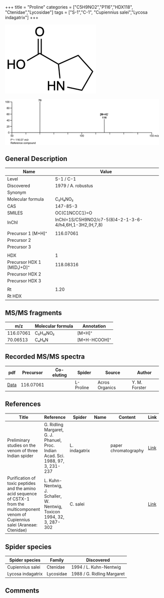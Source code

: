 +++
title = "Proline"
categories = ["C5H9NO2","P116","HDX118",
"Ctenidae","Lycosidae"]
tags = ["S-1","C-1",
"Cupiennius salei","Lycosa indagatrix"]
+++

![](/img/Proline.png)

![](/img_MSMS/116_Proline.png)

## General Description

| Name                      | Value              |
|---------------------------|--------------------|
| Level                     | S-1 / C-1          |
| Discovered                | 1979 / A. robustus |
| Synonym                   |                    |
| Molecular formula         | C₅H₉NO₂            |
| CAS                       | 147-85-3           |
| SMILES | OC(C1NCCC1)=O  |
| InChI  | InChI=1S/C5H9NO2/c7-5(8)4-2-1-3-6-4/h4,6H,1-3H2,(H,7,8)  |
|                           |                    |
| Precursor 1 [M+H]⁺        | 116.07061          |
| Precursor 2               |                    |
| Precursor 3               |                    |
|                           |                    |
| HDX                       | 1                  |
| Precursor HDX 1 [M(D₁)+D]⁺ | 118.08316          |
| Precursor HDX 2           |                    |
| Precursor HDX 3           |                    |
|                           |                    |
| Rt                        | 1.20               |
| Rt HDX                    |                    |

## MS/MS fragments

| m/z       | Molecular formula | Annotation   |
|-----------|-------------------|--------------|
| 116.07061 | C₅H₁₀NO₂          | [M+H]⁺       |
| 70.06513  | C₄H₈N             | [M+H-HCOOH]⁺ |

## Recorded MS/MS spectra

| pdf                               | Precursor | Co-eluting | Spider    | Source         | Author        |
|-----------------------------------|-----------|------------|-----------|----------------|---------------|
| [Data](/pdf/116_Proline_1-20.pdf) | 116.07061 |            | L-Proline | Acros Organics | Y. M. Forster |

## References

| Title  | Reference | Spider | Name | Content | Link |
|--------|-----------|--------|------|---------|------|
| Preliminary studies on the venom of three Indian spider                                                                                    | G. Ridling Margaret, G. J. Phanuel, Proc. Indian Acad. Sci. 1988, 97, 3, 231-237 | L. indagatrix |      | paper chromatography | [Link](https://www.ias.ac.in/article/fulltext/anml/097/03/0231-0237) |
| Purification of toxic peptides and the amino acid sequence of CSTX-1 from the multicomponent venom of Cupiennius salei (Araneae: Ctenidae) | L. Kuhn-Nentwig, J. Schaller, W. Nentwig, Toxicon 1994, 32, 3, 287-302           | C. salei      |      |                      | [Link](https://doi.org/10.1016/0041-0101(94)90082-5)                 |

## Spider species

| Spider species    | Family    | Discovered                 |
|-------------------|-----------|----------------------------|
| Cupiennius salei  | Ctenidae  | 1994 / L. Kuhn-Nentwig     |
| Lycosa indagatrix | Lycosidae | 1988 / G. Ridling Margaret |

## Comments